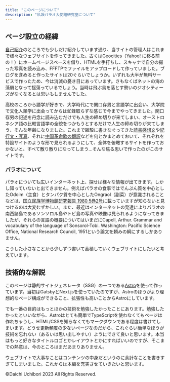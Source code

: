```yaml
---
title: "このページについて"
description: "私設パラオ大使館研究室について"
---
```

## ページ設立の経緯
[自己紹介](./introduction)のところでも少しだけ紹介しています通り、当サイトの管理人はこれまで様々なウェブサイトを作ってきました。古くはGeocities（Yahoo! に移る前の！）にホームページスペースを借り、HTMLを手打ちし、スキャナで自分の撮った写真を読み込み、FFFTPでファイルをアップロードして作っていました。ブログを含めると作ったサイトは20ぐらいでしょうか。いずれも大半が無料サービスで作ったため、今は消滅の憂き目にあっています。さもなくばネットの海の藻屑となって揺蕩っているでしょう。当時は飛ぶ鳥を落とす勢いのジオシティーズがなくなるとは思いもしませんでした。

高校のころから語学が好きで、大学時代にで関口存男と言語学に出会い、大学院で文化人類学に出会ってからは虻蜂取らずな感じで今までやってきました。関口存男の記述を丹念に読み込むだけでも人生の締め切りが来てしまい、オーストロネシア語の比較言語学の全貌をつかもうとするだけで人生の締め切りが来てしまう、そんな年齢になりました。これまで雑駁に書きなぐってきた[読書感想文](https://biblevi.net/)や[紀行文・写真](https://webkikou.net/)、それに[中国革命歌の翻訳](https://chinesesong.blog.jp/)などを何とかまとめておいて、それぞれを特設サイトのような形で見られるようにして、全体を俯瞰するサイトを作っておかないと、すべて散り散りになってしまう…そんな焦る思いで作ったのがこのサイトです。

### パラオについて

パラオについても広いインターネット上、探せば様々な情報が出てきます。しかし知っていないと出てきません。例えばパラオの食事ではでんぷん質を中心としたOdoim（主食）とタンパク質を中心としたOngraol（副菜）が意識されることなどは、[国立民族学博物館研究報告 1980 5巻2号](http://test-minpaku.com/research/activity/publication/periodical/bulletin/05_2)に載っていますが知らないと見つけるのは大変むずかしい。また、最近はインターネットの発達によりパラオの南西諸島であるソンソロル島やトビ島の写真や映像は見られるようになってきましたが、それらの言語の概要についてはいまだにCapell, Arthur. Grammar and vocabulary of the language of Sonsorol-Tobi. Washington: Pacific Science Office, National Research Council, 1951という論文を頼みの綱にするしかありません。

こうした小さなことから少しずつ書いて蓄積していくウェブサイトにしたいと考えています。


## 技術的な解説
このページは静的サイトジェネレータ（SSG）の一つである[Astro](https://docs.astro.build/)を使って作っています。当初はGatsbyとNext.jsを使っていたのですが、Astroのほうがより理想的なページ構成ができること、拡張性も高いことからAstroにしています。

でも一番の目的はもっとほかの技術を勉強したかったことにあります。勉強したかったといいながら、Astroはとても簡単でTypeScriptを使わなくてもページは作れちゃうし、HTML/CSSを知らなくてもマークダウンである程度は書けてしまいます。どうせ更新頻度の少ないページなのだから、これぐらい簡単なほうが技術を忘れない（あるいは思い出しやすい）ようにできて良いと思います。本当はもっと好きなタイトルロゴとかレイアウトとかにすればいいのですが、そこまでの熱意は、今のところはまだあまりありません。

ウェブサイトで大事なことはコンテンツの中身だというのに余計なことを書きすぎてしまいました。これからは本編を充実させていきたいと思います。

©Daichi Uchibori 2023 All Rights Reserved.